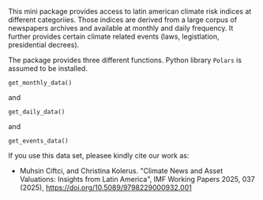 This mini package provides access to latin american climate risk indices at different categoriies. Those indices are derived from a large corpus of newspapers archives and available at monthly and daily frequency. It further provides certain climate related events (laws, legistlation, presidential decrees).

The package provides three different functions. Python library `Polars` is assumed to be installed. 

```
get_monthly_data()
```

and

```
get_daily_data()
```
 and 
 
```
get_events_data()
```


If you use this data set, pleasee kindly cite our work as:
- Muhsin Ciftci, and Christina Kolerus. "Climate News and Asset Valuations: Insights from Latin America", IMF Working Papers 2025, 037 (2025), https://doi.org/10.5089/9798229000932.001

